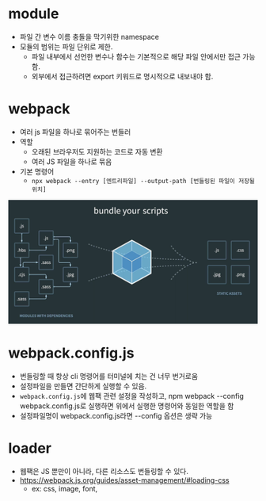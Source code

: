 # module

- 파일 간 변수 이름 충돌을 막기위한 namespace
- 모듈의 범위는 파일 단위로 제한.
  - 파일 내부에서 선언한 변수나 함수는 기본적으로 해당 파일 안에서만 접근 가능함.
  - 외부에서 접근하려면 export 키워드로 명시적으로 내보내야 함.

# webpack

- 여러 js 파일을 하나로 묶어주는 번들러
- 역할
  - 오래된 브라우저도 지원하는 코드로 자동 변환
  - 여러 JS 파일을 하나로 묶음
- 기본 명령어
  - `npx webpack --entry [엔트리파일] --output-path [번들링된 파일이 저장될 위치]`

![alt text](image.png)

# webpack.config.js

- 번들링할 때 항상 cli 명령어를 터미널에 치는 건 너무 번거로움
- 설정파일을 만들면 간단하게 실행할 수 있음.
- `webpack.config.js`에 웹팩 관련 설정을 작성하고, npm webpack --config webpack.config.js로 실행하면 위에서 실행한 명령어와 동일한 역할을 함
- 설정파일명이 webpack.config.js라면 --config 옵션은 생략 가능

# loader

- 웹팩은 JS 뿐만이 아니라, 다른 리소스도 번들링할 수 있다.
- https://webpack.js.org/guides/asset-management/#loading-css
  - ex: css, image, font,
